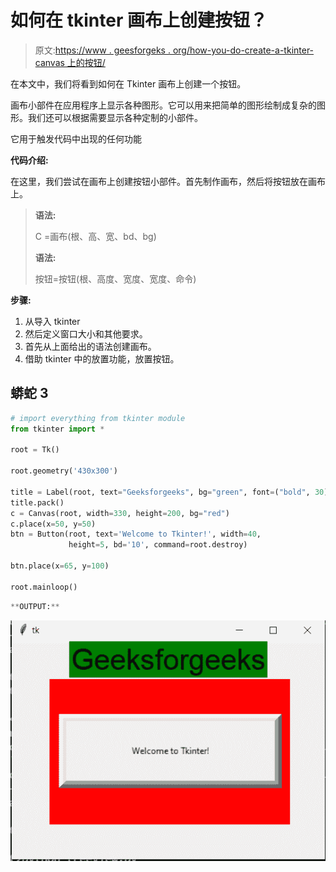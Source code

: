 # 如何在 tkinter 画布上创建按钮？

> 原文:[https://www . geesforgeks . org/how-you-do-create-a-tkinter-canvas 上的按钮/](https://www.geeksforgeeks.org/how-do-you-create-a-button-on-a-tkinter-canvas/)

在本文中，我们将看到如何在 Tkinter 画布上创建一个按钮。

画布小部件在应用程序上显示各种图形。它可以用来把简单的图形绘制成复杂的图形。我们还可以根据需要显示各种定制的小部件。

它用于触发代码中出现的任何功能

**代码介绍:**

在这里，我们尝试在画布上创建按钮小部件。首先制作画布，然后将按钮放在画布上。

> **语法:**
> 
> C =画布(根、高、宽、bd、bg)
> 
> **语法:**
> 
> 按钮=按钮(根、高度、宽度、宽度、命令)

**步骤:**

1.  从导入 tkinter
2.  然后定义窗口大小和其他要求。
3.  首先从上面给出的语法创建画布。
4.  借助 tkinter 中的放置功能，放置按钮。

## 蟒蛇 3

```py
# import everything from tkinter module
from tkinter import *

root = Tk()

root.geometry('430x300')

title = Label(root, text="Geeksforgeeks", bg="green", font=("bold", 30))
title.pack()
c = Canvas(root, width=330, height=200, bg="red")
c.place(x=50, y=50)
btn = Button(root, text='Welcome to Tkinter!', width=40,
             height=5, bd='10', command=root.destroy)

btn.place(x=65, y=100)

root.mainloop()
```

```py
**OUTPUT:**
```

![](img/e787cceacc96ae05ddfff17ffd642a9d.png)